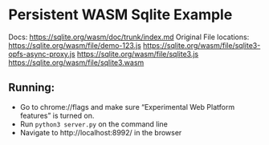 # Persistent WASM Sqlite Example

Docs: https://sqlite.org/wasm/doc/trunk/index.md
Original File locations:
https://sqlite.org/wasm/file/demo-123.js
https://sqlite.org/wasm/file/sqlite3-opfs-async-proxy.js
https://sqlite.org/wasm/file/sqlite3.js
https://sqlite.org/wasm/file/sqlite3.wasm

## Running:
- Go to chrome://flags and make sure “Experimental Web Platform features” is turned on.
- Run `python3 server.py` on the command line
- Navigate to http://localhost:8992/ in the browser
